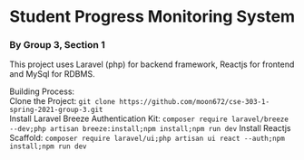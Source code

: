 <h1>Student Progress Monitoring System</h1>
<h3>By Group 3, Section 1</h3>
<p>
    This project uses Laravel (php) for backend framework, Reactjs for frontend and MySql for RDBMS.
</p>
Building Process:</br>
Clone the Project: <code>git clone https://github.com/moon672/cse-303-1-spring-2021-group-3.git</code></br>
Install Laravel Breeze Authentication Kit: <code>composer require laravel/breeze --dev;php artisan breeze:install;npm install;npm run dev</code>
Install Reactjs Scaffold: <code>composer require laravel/ui;php artisan ui react --auth;npm install;npm run dev</code>

